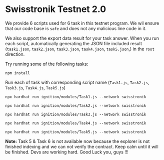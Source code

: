 # Swisstronik Testnet 2.0

We provide 6 scripts used for 6 task in this testnet program. We wil ensure that our code base is `safe` and does not any malicious line code in it.

We also support the export data result for your task answer. When you run each script, automatically generating the JSON file included result (`task1.json`, `task2.json`, `task3.json`, `task4.json`, `task5.json`,) in the `root` direction.

Try running some of the following tasks:

```shell
npm install
```

Run each of task with corresponding script name (`Task1.js`, `Task2.js`, `Task3.js`, `Task4.js`, `Task5.js`)

```shell
npx hardhat run ignition/modules/Task1.js --network swisstronik

npx hardhat run ignition/modules/Task2.js --network swisstronik

npx hardhat run ignition/modules/Task3.js --network swisstronik

npx hardhat run ignition/modules/Task4.js --network swisstronik

npx hardhat run ignition/modules/Task5.js --network swisstronik
```

**Note:** Task 5 & Task 6 is not available now because the explorer is not finished indexing and we can not verify the contract. Keep calm until it will be finished. Devs are working hard. Good Luck you, guys !!!
